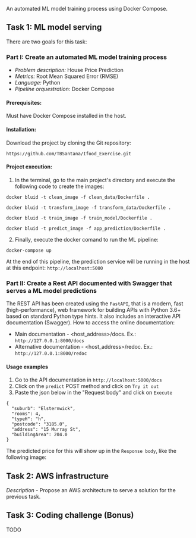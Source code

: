 An automated ML model training process using Docker Compose.

## Task 1: ML model serving
There are two goals for this task:
### Part I: Create an automated ML model training process
+ *Problem description:* House Price Prediction
+ *Metrics:* Root Mean Squared Error (RMSE)
+ *Language:* Python
+ *Pipeline orquestration:* Docker Compose

#### Prerequisites:
Must have Docker Compose installed in the host.

#### Installation:
Download the project by cloning the Git repository: 

```https://github.com/TBSantana/Ifood_Exercise.git```

#### Project execution:
1. In the terminal, go to the main project's directory and execute the following code to create the images:

```docker bluid -t clean_image -f clean_data/Dockerfile .```

```docker bluid -t transform_image -f transform_data/Dockerfile .```

```docker bluid -t train_image -f train_model/Dockerfile .```

```docker bluid -t predict_image -f app_prediction/Dockerfile .```

2. Finally, execute the docker comand to run the ML pipeline:

```docker-compose up```

At the end of this pipeline, the prediction service will be running in the host at this endpoint: ```http://localhost:5000```


### Part II: Create a Rest API documented with Swagger that serves a ML model predictions
The REST API has been created using the ```FastAPI```, that is a modern, fast (high-performance), web framework for building APIs with Python 3.6+ based on standard Python type hints. 
It also includes an interactive API documentation (Swagger). 
How to access the online documentation:
+ Main documentation - <host_address>/docs. Ex.: ```http://127.0.0.1:8000/docs```
+ Alternative documentation - <host_address>/redoc. Ex.: ```http://127.0.0.1:8000/redoc```

#### Usage examples
1. Go to the API documentation in ```http://localhost:5000/docs```
2. Click on the ```predict``` POST method and click on ```Try it out```
3. Paste the json below in the "Request body" and click on ```Execute```
```
{
  "suburb": "Elsternwick",
  "rooms": 4,
  "typeH": "h",
  "postcode": "3185.0",
  "address": "15 Murray St",
  "buildingArea": 204.0
}
```
The predicted price for this will show up in the ```Response body```, like the following image:

## Task 2: AWS infrastructure
*Description* - Propose an AWS architecture to serve a solution for the previous task.

## Task 3: Coding challenge (Bonus)
TODO
